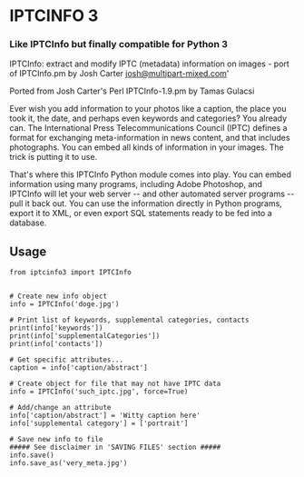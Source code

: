 # IPTCINFO 3
### Like IPTCInfo but finally compatible for Python 3

IPTCInfo: extract and modify IPTC (metadata) information on images - port of IPTCInfo.pm by Josh Carter <josh@multipart-mixed.com>'

Ported from Josh Carter's Perl IPTCInfo-1.9.pm by Tamas Gulacsi

Ever wish you add information to your photos like a caption, the place
you took it, the date, and perhaps even keywords and categories? You
already can. The International Press Telecommunications Council (IPTC)
defines a format for exchanging meta-information in news content, and
that includes photographs. You can embed all kinds of information in
your images. The trick is putting it to use.

That's where this IPTCInfo Python module comes into play. You can embed
information using many programs, including Adobe Photoshop, and
IPTCInfo will let your web server -- and other automated server
programs -- pull it back out. You can use the information directly in
Python programs, export it to XML, or even export SQL statements ready
to be fed into a database.

Usage
-----

    from iptcinfo3 import IPTCInfo


    # Create new info object
    info = IPTCInfo('doge.jpg')

    # Print list of keywords, supplemental categories, contacts
    print(info['keywords'])
    print(info['supplementalCategories'])
    print(info['contacts'])

    # Get specific attributes...
    caption = info['caption/abstract']

    # Create object for file that may not have IPTC data
    info = IPTCInfo('such_iptc.jpg', force=True)

    # Add/change an attribute
    info['caption/abstract'] = 'Witty caption here'
    info['supplemental category'] = ['portrait']

    # Save new info to file
    ##### See disclaimer in 'SAVING FILES' section #####
    info.save()
    info.save_as('very_meta.jpg')
